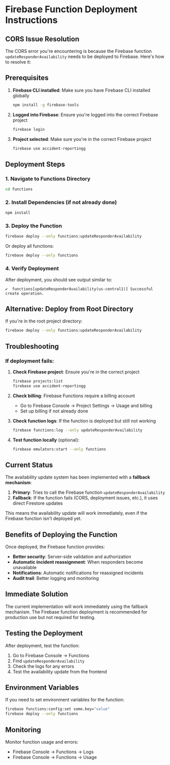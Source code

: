 # Firebase Function Deployment Instructions

## CORS Issue Resolution

The CORS error you're encountering is because the Firebase function `updateResponderAvailability` needs to be deployed to Firebase. Here's how to resolve it:

## Prerequisites

1. **Firebase CLI installed**: Make sure you have Firebase CLI installed globally
   ```bash
   npm install -g firebase-tools
   ```

2. **Logged into Firebase**: Ensure you're logged into the correct Firebase project
   ```bash
   firebase login
   ```

3. **Project selected**: Make sure you're in the correct Firebase project
   ```bash
   firebase use accident-reportingg
   ```

## Deployment Steps

### 1. Navigate to Functions Directory
```bash
cd functions
```

### 2. Install Dependencies (if not already done)
```bash
npm install
```

### 3. Deploy the Function
```bash
firebase deploy --only functions:updateResponderAvailability
```

Or deploy all functions:
```bash
firebase deploy --only functions
```

### 4. Verify Deployment
After deployment, you should see output similar to:
```
✔  functions[updateResponderAvailability(us-central1)] Successful create operation.
```

## Alternative: Deploy from Root Directory

If you're in the root project directory:

```bash
firebase deploy --only functions:updateResponderAvailability
```

## Troubleshooting

### If deployment fails:

1. **Check Firebase project**: Ensure you're in the correct project
   ```bash
   firebase projects:list
   firebase use accident-reportingg
   ```

2. **Check billing**: Firebase Functions require a billing account
   - Go to Firebase Console → Project Settings → Usage and billing
   - Set up billing if not already done

3. **Check function logs**: If the function is deployed but still not working
   ```bash
   firebase functions:log --only updateResponderAvailability
   ```

4. **Test function locally** (optional):
   ```bash
   firebase emulators:start --only functions
   ```

## Current Status

The availability update system has been implemented with a **fallback mechanism**:

1. **Primary**: Tries to call the Firebase function `updateResponderAvailability`
2. **Fallback**: If the function fails (CORS, deployment issues, etc.), it uses direct Firestore updates

This means the availability update will work immediately, even if the Firebase function isn't deployed yet.

## Benefits of Deploying the Function

Once deployed, the Firebase function provides:
- **Better security**: Server-side validation and authorization
- **Automatic incident reassignment**: When responders become unavailable
- **Notifications**: Automatic notifications for reassigned incidents
- **Audit trail**: Better logging and monitoring

## Immediate Solution

The current implementation will work immediately using the fallback mechanism. The Firebase function deployment is recommended for production use but not required for testing.

## Testing the Deployment

After deployment, test the function:

1. Go to Firebase Console → Functions
2. Find `updateResponderAvailability`
3. Check the logs for any errors
4. Test the availability update from the frontend

## Environment Variables

If you need to set environment variables for the function:

```bash
firebase functions:config:set some.key="value"
firebase deploy --only functions
```

## Monitoring

Monitor function usage and errors:
- Firebase Console → Functions → Logs
- Firebase Console → Functions → Usage 